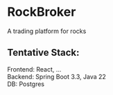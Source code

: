 # RockBroker
A trading platform for rocks

## Tentative Stack:
Frontend: React, ... <br/>
Backend: Spring Boot 3.3, Java 22 <br/>
DB: Postgres
